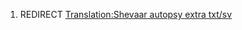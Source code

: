 1.  REDIRECT [Translation:Shevaar autopsy extra
    txt/sv](Translation:Shevaar_autopsy_extra_txt/sv "wikilink")